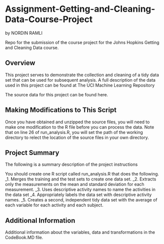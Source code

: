 # Assignment-Getting-and-Cleaning-Data-Course-Project
by NORDIN RAMLI

Repo for the submission of the course project for the Johns Hopkins Getting and Cleaning Data course.

## Overview

This project serves to demonstrate the collection and cleaning of a tidy data set that can be used for subsequent analysis. A full description of the data used in this project can be found at The UCI Machine Learning Repository

The source data for this project can be found here.

## Making Modifications to This Script

Once you have obtained and unzipped the source files, you will need to make one modification to the R file before you can process the data. Note that on line 26 of run_analysis.R, you will set the path of the working directory to relect the location of the source files in your own directory.

## Project Summary

The following is a summary description of the project instructions

You should create one R script called run_analysis.R that does the following. 
_1. Merges the training and the test sets to create one data set. 
_2. Extracts only the measurements on the mean and standard deviation for each measurement. 
_3. Uses descriptive activity names to name the activities in the data set 
_4. Appropriately labels the data set with descriptive activity names. 
_5. Creates a second, independent tidy data set with the average of each variable for each activity and each subject.

## Additional Information
Additional information about the variables, data and transformations in the CodeBook.MD file.
